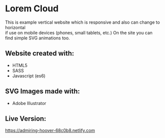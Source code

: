 # Lorem Cloud
This is example vertical website which is responsive and also can change to horizontal  
if use on mobile devices (phones, small tablets, etc.)
On the site you can find simple SVG animations too.
## Website created with:
 - HTML5
 - SASS
 - Javascript (es6)
 ## SVG Images made with:
 - Adobe Illustrator
## Live Version:
https://admiring-hoover-68c0b8.netlify.com
